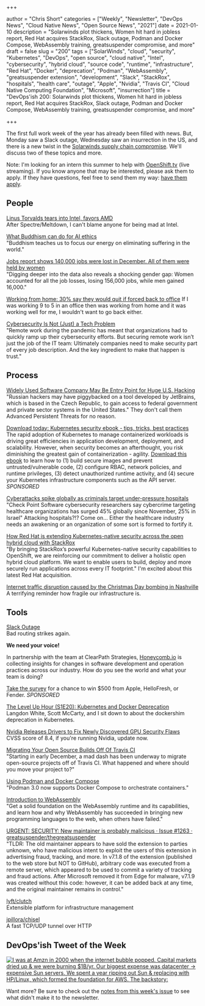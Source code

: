 +++

author = "Chris Short"
categories = ["Weekly", "Newsletter", "DevOps News", "Cloud Native News", "Open Source News", "2021"]
date = 2021-01-10
description = "Solarwinds plot thickens, Women hit hard in jobless report, Red Hat acquires StackRox, Slack outage, Podman and Docker Compose, WebAssembly training, greatsuspender compromise, and more"
draft = false
slug = "200"
tags = ["SolarWinds", "cloud", "security", "Kubernetes", "DevOps", "open source", "cloud native", "Intel", "cybersecurity", "hybrid cloud", "source code", "runtime", "infrastructure", "Red Hat", "Docker", "deprecation", "Podman", "WebAssembly", "greatsuspender extension", "development", "Slack", "StackRox", "hospitals", "health care", "outage", "Apple", "Nvidia", "Travis CI", "Cloud Native Computing Foundation", "Microsoft", "insurrection"]
title = "DevOps'ish 200: Solarwinds plot thickens, Women hit hard in jobless report, Red Hat acquires StackRox, Slack outage, Podman and Docker Compose, WebAssembly training, greatsuspender compromise, and more"

+++

The first full work week of the year has already been filled with news. But, Monday saw a Slack outage, Wednesday saw an insurrection in the US, and there is a new twist in the [Solarwinds supply chain compromise](https://devopsish.com/solarwinds-supply-chain-compromise/). We'll discuss two of these topics and more.

Note: I'm looking for an intern this summer to help with [OpenShift.tv](https://OpenShift.tv)  (live streaming). If you know anyone that may be interested, please ask them to apply. If they have questions, feel free to send them my way: [have them apply](https://us-redhat.icims.com/jobs/83032/openshift.tv-associate-producer-internship/job).

## People

[Linus Torvalds tears into Intel, favors AMD](https://www.zdnet.com/article/linus-torvalds-tears-into-intel-favors-amd/)  
After Spectre/Meltdown, I can't blame anyone for being mad at Intel.

[What Buddhism can do for AI ethics](https://www.technologyreview.com/2021/01/06/1015779/what-buddhism-can-do-ai-ethics/)  
"Buddhism teaches us to focus our energy on eliminating suffering in the world."

[Jobs report shows 140,000 jobs were lost in December. All of them were held by women](https://www.cnn.com/2021/01/08/economy/women-job-losses-pandemic/index.html)  
"Digging deeper into the data also reveals a shocking gender gap: Women accounted for all the job losses, losing 156,000 jobs, while men gained 16,000."

[Working from home: 30% say they would quit if forced back to office](https://www.usatoday.com/story/money/2021/01/05/jobs-home-29-professionals-would-quit-if-forced-go-back-office/4142830001/)
If I was working 9 to 5 in an office then was working from home and it was working well for me, I wouldn't want to go back either.

[Cybersecurity Is Not (Just) a Tech Problem](https://hbr.org/2021/01/cybersecurity-is-not-just-a-tech-problem)  
"Remote work during the pandemic has meant that organizations had to quickly ramp up their cybersecurity efforts. But securing remote work isn’t just the job of the IT team: Ultimately companies need to make security part of every job description. And the key ingredient to make that happen is trust."

## Process

[Widely Used Software Company May Be Entry Point for Huge U.S. Hacking](https://www.nytimes.com/2021/01/06/us/politics/russia-cyber-hack.html)  
"Russian hackers may have piggybacked on a tool developed by JetBrains, which is based in the Czech Republic, to gain access to federal government and private sector systems in the United States." They don't call them Advanced Persistent Threats for no reason.

[Download today: Kubernetes security ebook - tips, tricks, best practices](https://security.stackrox.com/kubernetes-security-ebook-tips-tricks-best-practices.html?Source=DevOpsIsh&LSource=DevOpsIsh)  
The rapid adoption of Kubernetes to manage containerized workloads is driving great efficiencies in application development, deployment, and scalability. However, when security becomes an afterthought, you risk diminishing the greatest gain of containerization - agility. [Download this ebook](https://security.stackrox.com/kubernetes-security-ebook-tips-tricks-best-practices.html?Source=DevOpsIsh&LSource=DevOpsIsh) to learn how to (1) build secure images and prevent untrusted/vulnerable code, (2) configure RBAC, network policies, and runtime privileges, (3) detect unauthorized runtime activity, and (4) secure your Kubernetes infrastructure components such as the API server. *SPONSORED*

[Cyberattacks spike globally as criminals target under-pressure hospitals](https://www.timesofisrael.com/cyberattacks-spike-globally-as-criminals-target-under-pressure-hospitals/)  
"Check Point Software cybersecurity researchers say cybercrime targeting healthcare organizations has surged 45% globally since November, 25% in Israel" Attacking hospitals?!? Come on... Either the healthcare industry needs an awakening or an organization of some sort is formed to fortify it.

[How Red Hat is extending Kubernetes-native security across the open hybrid cloud with StackRox](https://www.redhat.com/en/blog/how-red-hat-extending-kubernetes-native-security-across-open-hybrid-cloud-stackrox)  
"By bringing StackRox’s powerful Kubernetes-native security capabilities to OpenShift, we are reinforcing our commitment to deliver a holistic open hybrid cloud platform. We want to enable users to build, deploy and more securely run applications across every IT footprint." I'm excited about this latest Red Hat acquisition.

[Internet traffic disruption caused by the Christmas Day bombing in Nashville](https://blog.cloudflare.com/internet-traffic-disruption-caused-by-the-christmas-day-bombing-in-nashville/)  
A terrifying reminder how fragile our infrastructure is.

## Tools

[Slack Outage](https://status.slack.com/2021-01/9ecc1bc75347b6d1)  
Bad routing strikes again.

**We need your voice!**

In partnership with the team at ClearPath Strategies, [Honeycomb.io](https://www.honeycomb.io/?&utm_source=devopsish&utm_medium=newsletter&utm_campaign=ad&utm_content=honeycomb-homepage-devopish) is collecting insights for changes in software development and operation practices across our industry. How do you see the world and what your team is doing?

[Take the survey](https://clearpathstrategies.sjc1.qualtrics.com/jfe/form/SV_cMAECZ6jv5wmjrL?&utm_source=devopsish&utm_medium=newsletter&utm_campaign=ad&utm_keyword=&utm_content=software-production-excellence-survey-clearpath-devopsish&utm_adgroup=) for a chance to win $500 from Apple, HelloFresh, or Fender. *SPONSORED*

[The Level Up Hour (S1E20): Kubernetes and Docker Deprecation](https://www.twitch.tv/videos/863349828)  
Langdon White, Scott McCarty, and I sit down to about the dockershim deprecation in Kubernetes.

[Nvidia Releases Drivers to Fix Newly Discovered GPU Security Flaws](https://www.ign.com/articles/nvidia-releases-drivers-to-fix-newly-discovered-gpu-security-flaws)  
CVSS score of 8.4, if you're running Nvidia, update now.

[Migrating Your Open Source Builds Off Of Travis CI](https://blog.earthly.dev/migrating-from-travis/)  
"Starting in early December, a mad dash has been underway to migrate open-source projects off of Travis CI. What happened and where should you move your project to?"

[Using Podman and Docker Compose](https://www.redhat.com/sysadmin/podman-docker-compose)  
"Podman 3.0 now supports Docker Compose to orchestrate containers."

[Introduction to WebAssembly](https://www.edx.org/course/introduction-to-webassembly-runtime)  
"Get a solid foundation on the WebAssembly runtime and its capabilities, and learn how and why WebAssembly has succeeded in bringing new programming languages to the web, when others have failed."

[URGENT: SECURITY: New maintainer is probably malicious · Issue #1263 · greatsuspender/thegreatsuspender](https://github.com/greatsuspender/thegreatsuspender/issues/1263)  
"TLDR: The old maintainer appears to have sold the extension to parties unknown, who have malicious intent to exploit the users of this extension in advertising fraud, tracking, and more. In v7.1.8 of the extension (published to the web store but NOT to GitHub), arbitrary code was executed from a remote server, which appeared to be used to commit a variety of tracking and fraud actions. After Microsoft removed it from Edge for malware, v7.1.9 was created without this code: however, it can be added back at any time, and the original maintainer remains in control."

[lyft/clutch](https://github.com/lyft/clutch)  
Extensible platform for infrastructure management

[jpillora/chisel](https://github.com/jpillora/chisel)  
A fast TCP/UDP tunnel over HTTP

## DevOps'ish Tweet of the Week

[![I was at Amzn in 2000 when the internet bubble popped. Capital markets dried up & we were burning $1B/yr. Our biggest expense was datacenter -> expensive Sun servers. We spent a year ripping out Sun & replacing with HP/Linux, which formed the foundation for AWS. The backstory:](https://shortcdn.com/devopsish/200-devopsish-tweet-of-the-week.png)](https://twitter.com/DanRose999/status/1347677573900242944)

Want more? Be sure to check out the [notes from this week's issue](https://github.com/chris-short/devopsish.com/blob/main/content/post/200/notes.md) to see what didn't make it to the newsletter.

